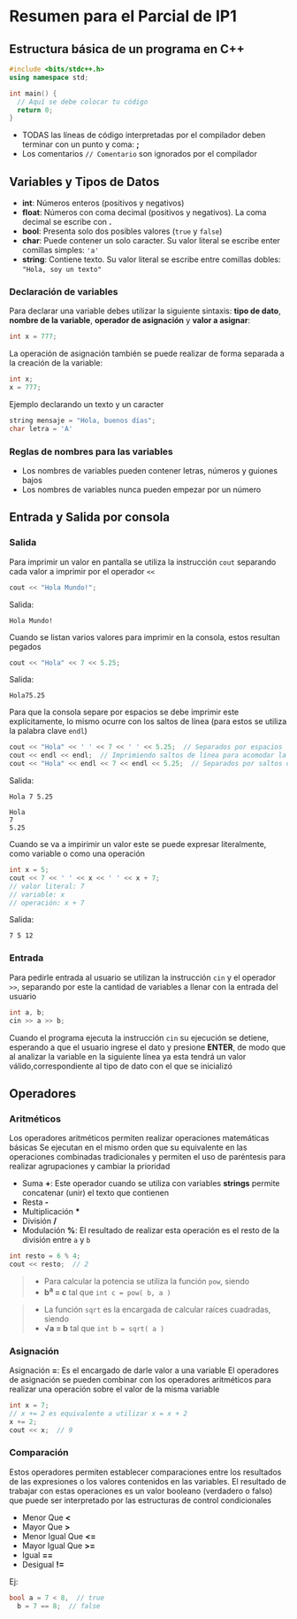# Resumen para el Parcial de IP1

## Estructura básica de un programa en C++
``` CPP
#include <bits/stdc++.h>
using namespace std;

int main() {
  // Aquí se debe colocar tu código
  return 0;
}
```
 - TODAS las líneas de código interpretadas por el compilador deben terminar con un punto y coma: **;**
 - Los comentarios `// Comentario` son ignorados por el compilador

## Variables y Tipos de Datos

- **int**: Números enteros (positivos y negativos)
- **float**: Números con coma decimal (positivos y negativos).  La coma decimal se escribe con **.**
- **bool**: Presenta solo dos posibles valores (`true` y `false`)
- **char**: Puede contener un solo caracter. Su valor literal se escribe enter comillas simples: `'a'`
- **string**: Contiene texto. Su valor literal se escribe entre comillas dobles: `"Hola, soy un texto"`

### Declaración de variables
Para declarar una variable debes utilizar la siguiente sintaxis: **tipo de dato**, **nombre de la variable**, **operador de asignación** y **valor a asignar**:
``` CPP
int x = 777;
```
La operación de asignación también se puede realizar de forma separada a la creación de la variable:
``` CPP
int x;
x = 777;
```
Ejemplo declarando un texto y un caracter
``` CPP
string mensaje = "Hola, buenos días";
char letra = 'A'
```

### Reglas de nombres para las variables
 - Los nombres de variables pueden contener letras, números y guiones bajos
 - Los nombres de variables nunca pueden empezar por un número

## Entrada y Salida por consola

### Salida
Para imprimir un valor en pantalla se utiliza la instrucción `cout` separando cada valor a imprimir por el operador `<<`
``` CPP
cout << "Hola Mundo!";
```
Salida:
```
Hola Mundo!
```

Cuando se listan varios valores para imprimir en la consola, estos resultan pegados
``` CPP
cout << "Hola" << 7 << 5.25;
```
Salida:
```
Hola75.25
```

Para que la consola separe por espacios se debe imprimir este explícitamente, lo mismo ocurre con los saltos de línea (para estos se utiliza la palabra clave `endl`)
``` CPP
cout << "Hola" << ' ' << 7 << ' ' << 5.25;  // Separados por espacios
cout << endl << endl;  // Imprimiendo saltos de línea para acomodar la salida 
cout << "Hola" << endl << 7 << endl << 5.25;  // Separados por saltos de línea
```
Salida:
```
Hola 7 5.25

Hola
7
5.25
```

Cuando se va a impirimir un valor este se puede expresar literalmente, como variable o como una operación
``` CPP
int x = 5;
cout << 7 << ' ' << x << ' ' << x + 7;
// valor literal: 7
// variable: x
// operación: x + 7
```
Salida:
```
7 5 12
```

### Entrada
Para pedirle entrada al usuario se utilizan la instrucción `cin` y el operador `>>`, separando por este la cantidad de variables a llenar con la entrada del usuario
``` CPP
int a, b;
cin >> a >> b;
```
Cuando el programa ejecuta la instrucción `cin` su ejecución se detiene, esperando a que el usuario ingrese el dato y presione **ENTER**, de modo que al analizar la variable en la siguiente línea ya esta tendrá un valor válido,correspondiente al tipo de dato con el que se inicializó

## Operadores

### Aritméticos
Los operadores aritméticos permiten realizar operaciones matemáticas básicas
Se ejecutan en el mismo orden que su equivalente en las operaciones combinadas tradicionales y permiten el uso de paréntesis para realizar agrupaciones y cambiar la prioridad
 - Suma **+**: Este operador cuando se utiliza con variables **strings** permite concatenar (unir) el texto que contienen
 - Resta **-**
 - Multiplicación **\***
 - División **/**
 - Modulación **%**: El resultado de realizar esta operación es el resto de la división entre `a` y `b`
 ``` CPP
 int resto = 6 % 4;
 cout << resto;  // 2
 ```
> - Para calcular la potencia se utiliza la función `pow`, siendo
> - **b<sup>a</sup> = c** tal que `int c = pow( b, a )`

> - La función `sqrt` es la encargada de calcular raíces cuadradas, siendo
> - **√a = b** tal que `int b = sqrt( a )`

### Asignación
Asignación **=**: Es el encargado de darle valor a una variable
El operadores de asignación se pueden combinar con los operadores aritméticos para realizar una operación sobre el valor de la misma variable
``` CPP
int x = 7;
// x += 2 es equivalente a utilizar x = x + 2
x += 2;
cout << x;  // 9
```

### Comparación
Estos operadores permiten establecer comparaciones entre los resultados de las expresiones o los valores contenidos en las variables. El resultado de trabajar con estas operaciones es un valor booleano (verdadero o falso) que puede ser interpretado por las estructuras de control condicionales
 - Menor Que **<**
 - Mayor Que **>**
 - Menor Igual Que **<=**
 - Mayor Igual Que **>=**
 - Igual **==**
 - Desigual **!=**

Ej:
``` CPP
bool a = 7 < 8,  // true
  b = 7 == 8;  // false
```
